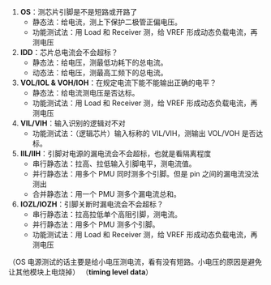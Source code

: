 1. **OS**：测芯片引脚是不是短路或开路了
   - 静态法：给电流，测上下保护二极管正偏电压。
   - 功能测试法：用 Load 和 Receiver 测，给 VREF 形成动态负载电流，再测电压
2. **IDD**：芯片总电流会不会超标？
   - 静态法：给电压，测最低功耗下的总电流。
   - 动态法：给电压，测最高工频下的总电流。
3. **VOL/IOL & VOH/IOH**：在规定电流下能不能输出正确的电平？
   - 静态法：给电流测电压是否达标。
   - 功能测试法：用 Load 和 Receiver 测，给 VREF 形成动态负载电流，再测电压
4. **VIL/VIH**：输入识别的逻辑对不对
   - 功能测试法：（逻辑芯片）输入标称的 VIL/VIH，测输出 VOL/VOH 是否达标。
5. **IIL/IIH**：引脚对电源的漏电流会不会超标，也就是看隔离程度
   - 串行静态法：拉高、拉低输入引脚电平，测电流值。
   - 并行静态法：用多个 PMU 同时测多个引脚。但是 pin 之间的漏电流没法测出
   - 合并静态法：用一个 PMU 测多个漏电流总和。
6. **IOZL/IOZH**：引脚关断时漏电流会不会超标？
   - 串行静态法：拉高拉低单个高阻引脚，测电流。
   - 并行静态法：用多个 PMU 测多个引脚。
   - 功能测试法：用 Load 和 Receiver 测，给 VREF 形成动态负载电流，再测电压

（OS 电源测试的话主要是给小电压测电流，看有没有短路。小电压的原因是避免让其他模块上电烧掉）
（**timing level data**）
